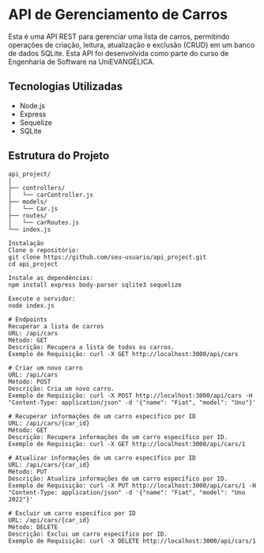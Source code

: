 # API de Gerenciamento de Carros

Esta é uma API REST para gerenciar uma lista de carros, permitindo operações de criação, leitura, atualização e exclusão (CRUD) em um banco de dados SQLite. Esta API foi desenvolvida como parte do curso de Engenharia de Software na UniEVANGÉLICA.

## Tecnologias Utilizadas

- Node.js
- Express
- Sequelize
- SQLite

## Estrutura do Projeto

```plaintext
api_project/
│
├── controllers/
│   └── carController.js
├── models/
│   └── Car.js
├── routes/
│   └── carRoutes.js
└── index.js

Instalação
Clone o repositório:
git clone https://github.com/seu-usuario/api_project.git
cd api_project

Instale as dependências:
npm install express body-parser sqlite3 sequelize

Execute o servidor:
node index.js

# Endpoints
Recuperar a lista de carros
URL: /api/cars
Método: GET
Descrição: Recupera a lista de todos os carros.
Exemplo de Requisição: curl -X GET http://localhost:3000/api/cars

# Criar um novo carro
URL: /api/cars
Método: POST
Descrição: Cria um novo carro.
Exemplo de Requisição: curl -X POST http://localhost:3000/api/cars -H "Content-Type: application/json" -d '{"name": "Fiat", "model": "Uno"}'

# Recuperar informações de um carro específico por ID
URL: /api/cars/{car_id}
Método: GET
Descrição: Recupera informações de um carro específico por ID.
Exemplo de Requisição: curl -X GET http://localhost:3000/api/cars/1

# Atualizar informações de um carro específico por ID
URL: /api/cars/{car_id}
Método: PUT
Descrição: Atualiza informações de um carro específico por ID.
Exemplo de Requisição: curl -X PUT http://localhost:3000/api/cars/1 -H "Content-Type: application/json" -d '{"name": "Fiat", "model": "Uno 2022"}'

# Excluir um carro específico por ID
URL: /api/cars/{car_id}
Método: DELETE
Descrição: Exclui um carro específico por ID.
Exemplo de Requisição: curl -X DELETE http://localhost:3000/api/cars/1
